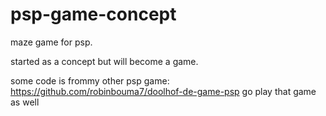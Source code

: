 # psp-game-concept

maze game for psp.

started as a concept but will become a game.

some code is frommy other psp game: https://github.com/robinbouma7/doolhof-de-game-psp
go play that game as well

